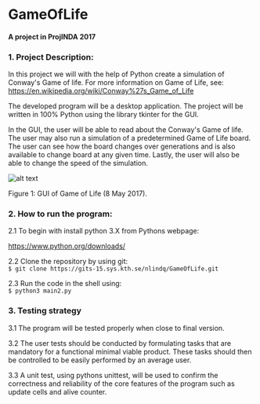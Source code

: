 # GameOfLife
#### A project in ProjINDA 2017

### 1. Project Description:
In this project we will with the help of Python create a simulation of Conway's Game of life. For more information on Game of Life, see:
https://en.wikipedia.org/wiki/Conway%27s_Game_of_Life

The developed program will be a desktop application. The project will be written in 100% Python using the library tkinter for the GUI.

In the GUI, the user will be able to read about the Conway's Game of life. The user may also run a simulation of a predetermined Game of Life board. The user can see how the board changes over generations and is also available to change board at any given time. Lastly, the user will also be able to change the speed of the simulation. 

![alt text](https://gits-15.sys.kth.se/storage/user/1795/files/f2ccd68c-33ed-11e7-9431-64af81842d93)

Figure 1: GUI of Game of Life (8 May 2017).  

### 2. How to run the program:

2.1 To begin with install python 3.X from Pythons webpage:

https://www.python.org/downloads/

2.2 Clone the repository by using git: <br />
```$ git clone https://gits-15.sys.kth.se/nlindq/GameOfLife.git```

2.3 Run the code in the shell using: <br />
```$ python3 main2.py```

### 3. Testing strategy

3.1 The program will be tested properly when close to final version.

3.2 The user tests should be conducted by formulating tasks that are mandatory for a functional minimal viable product. These tasks should then be controlled to be easily performed by an average user.

3.3 A unit test, using pythons unittest, will be used to confirm the correctness and reliability of the core features of the program such as update cells and alive counter.
 
